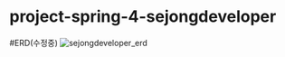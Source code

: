 # project-spring-4-sejongdeveloper

#ERD(수정중)
![sejongdeveloper_erd](https://user-images.githubusercontent.com/51711799/153002712-2381c9d9-272e-48c7-8828-db97ab4e23b0.png)
